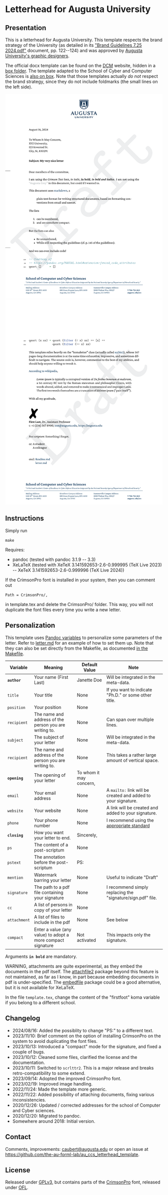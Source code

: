 # Letterhead for Augusta University

## Presentation

This is a letterhead for Augusta University.
This template respects the brand strategy of the University (as detailed in its ["Brand Guidelines 7.25 2024.pdf"](https://augustauniversity.app.box.com/s/nhhsnchgrqf8vao9p68qu5hsfozjojus/file/1585186002774) document, pp. 122--124) and was approved by [Augusta University's graphic designers](https://www.augusta.edu/dcm/marketing/).

The official docx template can be found on the [DCM](https://www.augusta.edu/dcm/marketing/) website, hidden in a [box folder](https://augustauniversity.box.com/s/76c8k3f62pnilp7xd7vs6qqzcvga2so1).
The template adapted to the School of Cyber and Computer Sciences is [also on box](https://augustauniversity.app.box.com/file/913457881161).
Note that those templates actually _do not_ respect the brand strategy, since they do not include foldmarks (the small lines on the left side).

!["Preview of the letterhead (page 1)"](preview-1.png)
!["Preview of the letterhead (page 2)"](preview-2.png)

## Instructions

Simply run

    make

Requires:

- pandoc (tested with pandoc 3.1.9 -- 3.3)
- XeLaTeX (tested with XeTeX 3.141592653-2.6-0.999995 (TeX Live 2023) -- XeTeX 3.141592653-2.6-0.999996 (TeX Live 2024))

If the CrimsonPro font is installed in your system, then you can comment out 

```
Path = CrimsonPro/,
```

in template.tex and delete the CrimsonPro/ folder. This way, you will not duplicate the font files every time you write a new letter.


## Personalization

This template uses [Pandoc variables](https://pandoc.org/MANUAL.html#templates) to personalize some parameters of the letter.
Refer to [letter.md](letter.md) for an example of how to set them up.
Note that they can also be set directly from the Makefile, as documented [in the Makefile](Makefile).

Variable | Meaning | Default Value | Note
--- | --- | --- | --- | 
**`author`** | Your name (First Last) | Janette Doe | Will be integrated in the meta-data.
`title` | Your title | None | If you want to indicate "Ph.D." or some other title.
`position` | Your position | None | 
`recipient` | The name and address of the person you are writing to. | None | Can span over multiple lines.
`subject` | The subject of your letter | None | Will be integrated in the meta-data.
`recipient` | The name and address of the person you are writing to. | None | This takes a rather large amount of vertical space.
**`opening`** | The opening of your letter | To whom it may concern, | 
`email` | Your email address | None | A `mailto:` link will be created and added to your signature.
`website` | Your website | None | A link will be created and added to your signature.
`phone` | Your phone number | None | I recommend using the [appropriate standard](https://www.itu.int/rec/T-REC-E.123-200102-I/e)
**`closing`** | How you want your letter to end. | Sincerely, | 
`ps` | The content of a post-scriptum | None |
`pstext` | The annotation before the post-scriptum | PS:  | 
`mention` | Watermark barring your letter | None | Useful to indicate "Draft"
`signature` | The path to a pdf file containing your signature | None | I recommend simply replacing the "signature/sign.pdf" file.
`cc` | A list of persons in copy of your letter | None | 
`attachment` | A list of files to include in the pdf | None | See below 
`compact` | Enter a value (any value) to adopt a more compact signature | Not activated | This impacts only the signature.

Arguments **`in bold`** are mandatory.

WARNING, attachments are quite experimental, as they embed the documents in the pdf itself.
The [attachfile2](https://www.ctan.org/pkg/attachfile2) package beyond this feature is not maintained, as far as I know, in part because embedding documents in pdf is under-specified.
The [embedfile](https://github.com/ho-tex/embedfile) package could be a good alternative, but it is not available for XeLaTeX.

In the file `template.tex`, change the content of the "firstfoot" koma variable if you belong to a different school.

## Changelog

- 2024/08/16: Added the possiblity to change "PS:" to a different text.
- 2023/11/10: Brief comment on the option of installing CrimsonPro on the system to avoid duplicating the font files.
- 2023/10/13: Introduced a "compact" mode for the signature, and fixed a couple of bugs.
- 2023/10/12: Cleaned some files, clarified the license and the documentation.
- 2023/10/11: Switched to `scrlttr2`. This is a major release and breaks retro-compatibility to some extend.
- 2023/09/14: Adopted the improved CrimsonPro font.
- 2023/02/19: Improved image handling.
- 2022/11/24: Made the template more generic.
- 2022/11/22: Added possibility of attaching documents, fixing various inconsistencies.
- 2020/12/26: Updated / corrected addresses for the school of Computer and Cyber sciences.
- 2020/12/20: Migrated to pandoc.
- Somewhere around 2018: Initial version.

## Contact

Comments, improvements: <caubert@augusta.edu> or open an issue at <https://github.com/the-au-forml-lab/au_ccs_letterhead_template>.

## License

Released under [GPLv3](LICENSE), but contains parts of the [CrimsonPro](CrimsonPro/) font, released under [OFL](CrimsonPro/OFL.txt).
